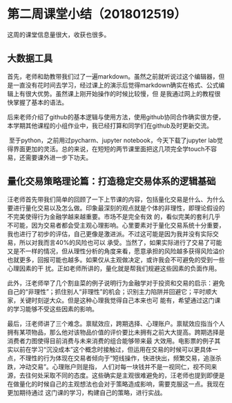 # 	第二周课堂小结（2018012519）

这周的课堂信息量很大，收获也很多。


## 大数据工具
​	  首先，老师和助教带我们过了一遍markdown。虽然之前就听说过这个编辑器，但是一直没有花时间去学习，经过课上的演示后觉得markdown确实在格式、公式编辑上有很大优势。虽然课上刚开始操作的时候比较慢，但
是我通过网上的教程很快掌握了基本的语法。

​	  后来老师介绍了github的基本逻辑与使用方法，使用github协同合作确实很方便，本学期其他课程的小组作业中，我已经打算和同学们在github及时更新交流。

​	  至于python，之前用过pycharm、jupyter notebook，今天下载了jupyter lab觉得界面更加的灵活。总的来说，在短短的两节课里面把这几项完全学touch不容易，还需要课外进一步下功夫。


## 量化交易策略理论篇：打造稳定交易体系的逻辑基础
​	  汪老师首先带我们简单的回顾了一下上节课的内容，包括量化交易是什么、为什么要进行量化交易以及怎么做。印象最深刻的观点就是个体的非理性，即理论假设的不完美使得行为金融学越来越重要。市场不是完全有效
的，看似完美的套利几乎不可能，因为交易者都会受主观心理影响。心里要素对于量化交易系统十分重要，我也进行了初步的评估，自己更像是激进派。不过这可能是因为我并没有实际交易，所以对我而言40%的风险也可以
承受。当然了，如果实际进行了交易了可能又是不一样的情况，但从理性分析的角度来看，愿意承担的风险越多获得风险溢价也就更多，回报可能也越多。如果仅从主观做决定，或许我会不可避免的受到一些心理因素的干
扰。正如老师所讲的，量化就是帮我们规避这些因素的负面作用。

​	  此外，汪老师举了几个割韭菜的例子说明行为金融学对于投资和交易的启示：避免自己的“非理性”；抓住别人“非理性”的机会；识别主力陷阱并回避它；平时顺大家，关键时刻逆大众。但是这种心理我觉得自己本来也可
能有，希望通过这门课的学习能够不受这些因素的影响。

​	  最后，汪老师讲了三个难念。禀赋效应，跨期选择、心理账户。禀赋效应指当个人拥有某项物品，那么他对该物品价值的评价要比未拥有之前大大提高。跨期选择是消费者力图使得目前消费与未来消费的组合能够带来最
大效用。电影票的例子其实以前在学习“沉没成本”这个概念时接触过，但运用在交易的时候可以更具体一点，不理性的行为体现在交易者倾向于“短线操作，快进快出，频繁交易，追涨杀跌，冲动交易”。心理账户则是指，
人们对每一块钱并不是一视同仁，视不同来源，去往何处采取不同的态度。这些确实是主观很难避免的，汪老师也提到即便是在做量化的时候自己的主观想法也会对于策略造成影响，需要克服这一点。我现在更加期待通过
这门课的学习，构建自己的策略，进行实战。

